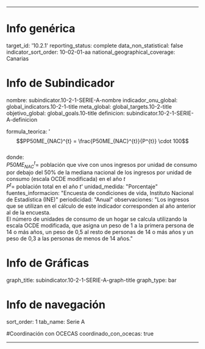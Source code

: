 ---

# Info genérica
target_id: '10.2.1'
reporting_status: complete
data_non_statistical: false
indicator_sort_order: 10-02-01-aa
national_geographical_coverage: Canarias

# Info de Subindicador
nombre: subindicator.10-2-1-SERIE-A-nombre
indicador_onu_global: global_indicators.10-2-1-title
meta_global: global_targets.10-2-title
objetivo_global: global_goals.10-title
definicion: subindicator.10-2-1-SERIE-A-definicion

formula_teorica: '$$PP50ME_{NAC}^{t} = \frac{P50ME_{NAC}^{t}}{P^{t}} \cdot 100$$ <br>
donde: <br>
$P50ME_{NAC}^{t} =$ población que vive con unos ingresos por unidad de consumo por debajo del 50% de la mediana nacional de los ingresos por unidad de consumo (escala OCDE modificada) en el año $t$ <br>
$P^{t} =$ población total en el año $t$'
unidad_medida: "Porcentaje"
fuentes_informacion: "Encuesta de condiciones de vida, Instituto Nacional de Estadística (INE)"
periodicidad: "Anual"
observaciones: "Los ingresos que se utilizan en el cálculo de este indicador corresponden al año anterior al de la encuesta. <br>
El número de unidades de consumo de un hogar se calcula utilizando la escala OCDE modificada, que asigna un peso de 1 a la primera persona de 14 o más años, un peso de 0,5 al resto de personas de 14 o más años y un peso de 0,3 a las personas de menos de 14 años."

# Info de Gráficas
graph_title: subindicator.10-2-1-SERIE-A-graph-title
graph_type: bar

# Info de navegación
sort_order: 1
tab_name: Serie A

#Coordinación con OCECAS
coordinado_con_ocecas: true

---